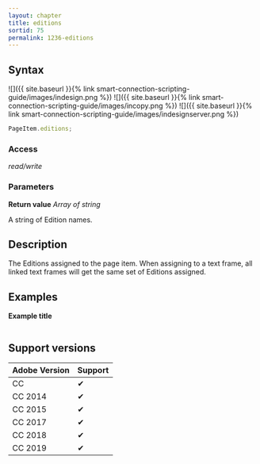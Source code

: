 ```yaml
---
layout: chapter
title: editions
sortid: 75
permalink: 1236-editions
---
```

## Syntax

![]({{ site.baseurl }}{% link smart-connection-scripting-guide/images/indesign.png %}) ![]({{ site.baseurl }}{% link smart-connection-scripting-guide/images/incopy.png %}) ![]({{ site.baseurl }}{% link smart-connection-scripting-guide/images/indesignserver.png %})
```javascript
PageItem.editions;
```

### Access

*read/write*

### Parameters

**Return value** *Array of string*

A string of Edition names.

## Description

The Editions assigned to the page item. When assigning to a text
frame, all linked text frames will get the same set of Editions
assigned.

## Examples

**Example title**

```javascript
```

## Support versions

| Adobe Version | Support |
|---------------|---------|
| CC            | ✔       |
| CC 2014       | ✔       |
| CC 2015       | ✔       |
| CC 2017       | ✔       |
| CC 2018       | ✔       |
| CC 2019       | ✔       |